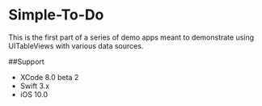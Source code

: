 # Simple-To-Do

This is the first part of a series of demo apps meant to demonstrate using UITableViews with various data sources.


##Support
 - XCode 8.0 beta 2
 - Swift 3.x
 - iOS 10.0
